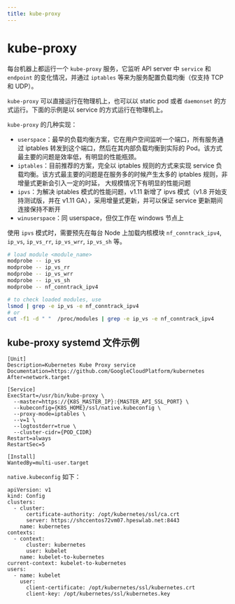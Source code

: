 ```yaml
---
title: kube-proxy
---
```


# kube-proxy
每台机器上都运行一个 `kube-proxy` 服务，它监听 API server 中 `service` 和 `endpoint` 的变化情况，并通过 `iptables` 等来为服务配置负载均衡（仅支持 TCP 和 UDP）。

`kube-proxy` 可以直接运行在物理机上，也可以以 static pod 或者 `daemonset` 的方式运行。下面的示例是以 service 的方式运行在物理机上。


`kube-proxy` 的几种实现：
- `userspace`：最早的负载均衡方案，它在用户空间监听一个端口，所有服务通过 iptables 转发到这个端口，然后在其内部负载均衡到实际的 Pod。该方式最主要的问题是效率低，有明显的性能瓶颈。
- `iptables`：目前推荐的方案，完全以 iptables 规则的方式来实现 service 负载均衡。该方式最主要的问题是在服务多的时候产生太多的 iptables 规则，非增量式更新会引入一定的时延，
大规模情况下有明显的性能问题
- `ipvs`：为解决 iptables 模式的性能问题，v1.11 新增了 ipvs 模式（v1.8 开始支持测试版，并在 v1.11 GA），采用增量式更新，并可以保证 service 更新期间连接保持不断开
- `winuserspace`：同 userspace，但仅工作在 windows 节点上

使用 `ipvs` 模式时，需要预先在每台 Node 上加载内核模块 `nf_conntrack_ipv4`, `ip_vs`, `ip_vs_rr`, `ip_vs_wrr`, `ip_vs_sh` 等。

```sh
# load module <module_name>
modprobe -- ip_vs
modprobe -- ip_vs_rr
modprobe -- ip_vs_wrr
modprobe -- ip_vs_sh
modprobe -- nf_conntrack_ipv4

# to check loaded modules, use
lsmod | grep -e ip_vs -e nf_conntrack_ipv4
# or
cut -f1 -d " "  /proc/modules | grep -e ip_vs -e nf_conntrack_ipv4
```

## kube-proxy systemd 文件示例
```
[Unit]
Description=Kubernetes Kube Proxy service
Documentation=https://github.com/GoogleCloudPlatform/kubernetes
After=network.target

[Service]
ExecStart=/usr/bin/kube-proxy \
  --master=https://{K8S_MASTER_IP}:{MASTER_API_SSL_PORT} \
  --kubeconfig={K8S_HOME}/ssl/native.kubeconfig \
  --proxy-mode=iptables \
  --v=1 \
  --logtostderr=true \
  --cluster-cidr={POD_CIDR}
Restart=always
RestartSec=5

[Install]
WantedBy=multi-user.target
```

`native.kubeconfig` 如下：
```
apiVersion: v1
kind: Config
clusters:
  - cluster:
      certificate-authority: /opt/kubernetes/ssl/ca.crt
      server: https://shccentos72vm07.hpeswlab.net:8443
    name: kubernetes
contexts:
  - context:
      cluster: kubernetes
      user: kubelet
    name: kubelet-to-kubernetes
current-context: kubelet-to-kubernetes
users:
  - name: kubelet
    user:
      client-certificate: /opt/kubernetes/ssl/kubernetes.crt
      client-key: /opt/kubernetes/ssl/kubernetes.key
```